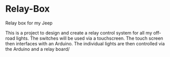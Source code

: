 # Relay-Box
Relay box for my Jeep

This is a project to design and create a relay control system for all my off-road lights. The switches will be used via a touchscreen. The touch screen then interfaces with an Arduino. The individual lights are then controlled via the Arduino and a relay board/
